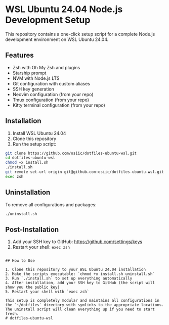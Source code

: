 # WSL Ubuntu 24.04 Node.js Development Setup

This repository contains a one-click setup script for a complete Node.js development environment on WSL Ubuntu 24.04.

## Features

- Zsh with Oh My Zsh and plugins
- Starship prompt
- NVM with Node.js LTS
- Git configuration with custom aliases
- SSH key generation
- Neovim configuration (from your repo)
- Tmux configuration (from your repo)
- Kitty terminal configuration (from your repo)

## Installation

1. Install WSL Ubuntu 24.04
2. Clone this repository
3. Run the setup script:

```bash
git clone https://github.com/osiic/dotfiles-ubuntu-wsl.git
cd dotfiles-ubuntu-wsl
chmod +x install.sh
./install.sh
git remote set-url origin git@github.com:osiic/dotfiles-ubuntu-wsl.git
exec zsh
```

## Uninstallation

To remove all configurations and packages:

```bash
./uninstall.sh
```

## Post-Installation

1. Add your SSH key to GitHub: https://github.com/settings/keys
2. Restart your shell: `exec zsh`
```

## How to Use

1. Clone this repository to your WSL Ubuntu 24.04 installation
2. Make the scripts executable: `chmod +x install.sh uninstall.sh`
3. Run `./install.sh` to set up everything automatically
4. After installation, add your SSH key to GitHub (the script will show you the public key)
5. Restart your shell with `exec zsh`

This setup is completely modular and maintains all configurations in the `~/dotfiles` directory with symlinks to the appropriate locations. The uninstall script will clean everything up if you need to start fresh.
# dotfiles-ubuntu-wsl
